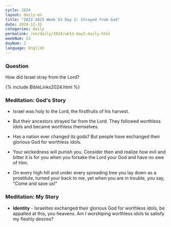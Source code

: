 ```yaml
---
cycle: 2024
layout: daily-en
title: "2022-2023 Week 53 Day 2: Strayed from God"
date: 2024-12-31
categories: daily
permalink: /en/daily/2024/wk53-day2-daily.html
weekNum: 53
dayNum: 2
language: English
---
```


### Question     
How did Israel stray from the Lord?

{% include BibleLinks2024.html %} 

### Meditation: God's Story   
+ Israel was holy to the Lord, the firstfruits of his harvest. 

+ But their ancestors strayed far from the Lord. They followed worthless idols and became worthless themselves. 

+ Has a nation ever changed its gods? But people have exchanged their glorious God for worthless idols. 

+ Your wickedness will punish you. Consider then and realize how evil and bitter it is for you when you forsake the Lord your God and have no awe of Him. 

+ On every high hill and under every spreading tree you lay down as a prostitute, turned your back to me, yet when you are in trouble, you say, "Come and save us!" 

### Meditation: My Story   
+ **Identity** - Israelites exchanged their glorious God for worthless idols, be appalled at this, you heavens. Am I worshiping worthless idols to satisfy my fleshly desires? 
